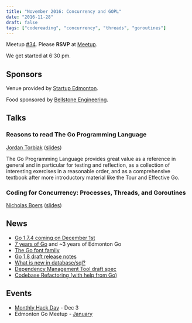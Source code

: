 ```yaml
---
title: "November 2016: Concurrency and GOPL"
date: "2016-11-28"
draft: false
tags: ["codereading", "concurrency", "threads", "goroutines"]
---
```

Meetup [#34](https://github.com/edmontongo/presentations/issues/51). Please **RSVP** at [Meetup](https://www.meetup.com/startupedmonton/events/jptkwlyvpblc/).

We get started at 6:30 pm.

## Sponsors

Venue provided by [Startup Edmonton](https://www.startupedmonton.com/).

Food sponsored by [Bellstone Engineering](https://bellstone.ca/).

## Talks

### Reasons to read The Go Programming Language

[Jordan Torbiak](https://github.com/torbiak) ([slides](https://github.com/torbiak/goplreview/gopl.slide))

The Go Programming Language provides great value as a reference in general and in particular for testing and reflection, as a collection of interesting exercises in a reasonable order, and as a comprehensive textbook after more introductory material like the Tour and Effective Go.

### Coding for Concurrency: Processes, Threads, and Goroutines

[Nicholas Boers](https://github.com/boersn) ([slides](https://github.com/edmontongo/presentations/blob/master/2016-11/CodingForConcurrency.pdf))

## News

- [Go 1.7.4 coming on December 1st](https://groups.google.com/forum/#!topic/golang-announce/YOqTqcJtiJI)
- [7 years of Go](https://blog.golang.org/7years) and ~3 years of Edmonton Go
- [The Go font family](https://blog.golang.org/go-fonts)
- [Go 1.8 draft release notes](https://beta.golang.org/doc/go1.8)
- [What is new in database/sql?](https://docs.google.com/document/d/1F778e7ZSNiSmbju3jsEWzShcb8lIO4kDyfKDNm4PNd8/edit)
- [Dependency Management Tool draft spec](https://groups.google.com/forum/#!topic/go-package-management/g6EZblA1mHU)
- [Codebase Refactoring (with help from Go)](https://talks.golang.org/2016/refactor.article)

## Events

- [Monthly Hack Day](https://www.meetup.com/startupedmonton/events/235091048/) - Dec 3
- Edmonton Go Meetup - [January](/meetup/2017-01/)
